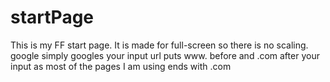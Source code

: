 # startPage
This is my FF start page.
It is made for full-screen so there is no scaling.
google simply googles your input
url puts www. before and .com after your input as most of the pages I am using ends with .com
